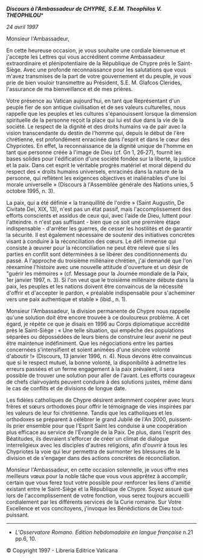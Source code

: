 ***Discours à l’Ambassadeur de CHYPRE,*** ***S.E.M. Theophilos V. THEOPHILOU****

*24 avril 1997*

Monsieur l'Ambassadeur,

En cette heureuse occasion, je vous souhaite une cordiale bienvenue et j'accepte les Lettres qui vous accréditent comme Ambassadeur extraordinaire et plénipotentiaire de la République de Chypre près le Saint-Siège. Avec une profonde reconnaissance pour les salutations que vous m'avez transmises de la part de votre gouvernement et du peuple, je vous prie de bien vouloir transmettre au Président, S.E. M. Glafcos Clerides, l'assurance de ma bienveillance et de mes prières.

Votre présence au Vatican aujourd'hui, en tant que Représentant d'un peuple fier de son antique civilisation et de ses valeurs culturelles, nous rappelle que les peuples et les cultures s'épanouissent lorsque la dimension spirituelle de la personne reçoit la place qui lui est due dans la vie de la société. Le respect de la dignité et des droits humains va de pair avec la vision transcendante du destin de l'homme qui, depuis le début de l'ère chrétienne, est profondément enracinée dans l'esprit et dans le cœur des Chypriotes. En effet, la reconnaissance de la dignité unique de l'homme en tant que personne créée à l'image de Dieu (cf. Gn 1, 26‑27), fournit les bases solides pour l'édification d'une société fondée sur la liberté, la justice et la paix. Dans cet esprit le véritable progrès matériel et moral dépend du respect des « droits humains universels, enracinés dans la nature de la personne, qui reflètent les exigences objectives et inaliénables d'une loi morale universelle » (Discours à l'Assemblée générale des Nations unies, 5 octobre 1995, n. 3).

La paix, qui a été définie « la tranquillité de l'ordre » (Saint Augustin, De Civitate Dei, XIX, 13), n'est pas un état passif, mais l'accomplissement des efforts conscients et assidus de ceux qui, avec l'aide de Dieu, luttent pour l'atteindre. n n'est pas suffisant - bien que ce soit une première étape indispensable - d'arrêter les guerres, de cesser les hostilités et de garantir la sécurité. Il est également nécessaire de soutenir des initiatives concrètes visant à conduire à la réconciliation des cœurs. Le défi immense qui consiste à œuvrer pour la réconciliation ne peut être relevé que si les parties en conflit sont déterminées à se libérer des conditionnements du passé. A l'approche du troisième millénaire chrétien, j'ai demandé que l'on réexamine l'histoire avec une nouvelle attitude d'ouverture et un désir de "guérir les mémoires » (cf. Message pour la Journée mondiale de la Paix, 1er janvier 1997, n. 3). Si l'on veut que le troisième millénaire débute dans la paix, les peuples et les nations doivent être convaincus de la nécessité d'offrir et d'accepter le pardon, « préalable indispensable pour s'acheminer vers une paix authentique et stable » (ibid., n. 1).

Monsieur l'Ambassadeur, la division permanente de Chypre nous rappelle qu'une solution doit être encore trouvée à ce douloureux problème. A cet égard, je répète ce que je disais en 1996 au Corps diplomatique accrédité près le Saint-Siège : « Une telle situation, qui empêche des populations séparées ou dépossédées de leurs biens de construire leur avenir ne peut être maintenue indéfiniment. Que les négociations entre les parties concernées s'intensifient et soient animées d'une sincère volonté d'aboutir !» (Discours, 13 janvier 1996, n. 4). Nous devons être convaincus que si le respect mutuel, la bonne volonté, la disponibilité à admettre les erreurs passées et un ferme engagement à la paix prévalent, il sera possible de trouver une solution pour aller de l'avant. Les efforts courageux de chefs clairvoyants peuvent conduire à des solutions justes, même dans le cas de conflits et de divisions de longue date.

Les fidèles catholiques de Chypre désirent ardemment coopérer avec leurs frères et sœurs orthodoxes pour offrir le témoignage de vies inspirées par les valeurs de leur foi chrétienne. Tandis que les catholiques et les orthodoxes se préparent à célébrer le grand Jubilé de l'An 2000, puissent-ils prier ensemble pour que l'Esprit Saint les conduise à une coopération plus efficace au service de l'Évangile de la Paix. De plus, dans l'esprit des Béatitudes, ils devraient s'efforcer de créer un climat de dialogue interreligieux avec les disciples d'autres religions, afin d'ouvrir à tous les Chypriotes la voie qui leur permettra de surmonter les blessures de la division et de s'engager dans des actions concrètes de réconciliation.

Monsieur l'Ambassadeur, en cette occasion solennelle, je vous offre mes meilleurs vœux pour la noble tâche que vous vous apprêtez à accomplir, certain que vous ferez tout votre possible pour renforcer les liens d'amitié existant entre le Saint-Siège et la République de Chypre. Soyez assuré que lors de l'accomplissement de votre fonction, vous serez toujours accueilli cordialement par les différents services de la Curie romaine. Sur Votre Excellence et vos concitoyens, j'invoque les Bénédictions de Dieu tout-puissant.

* * *

* *L'Osservatore Romano. Edition hebdomadaire en langue française* n.21 pp.6, 10.

© Copyright 1997 - Libreria Editrice Vaticana